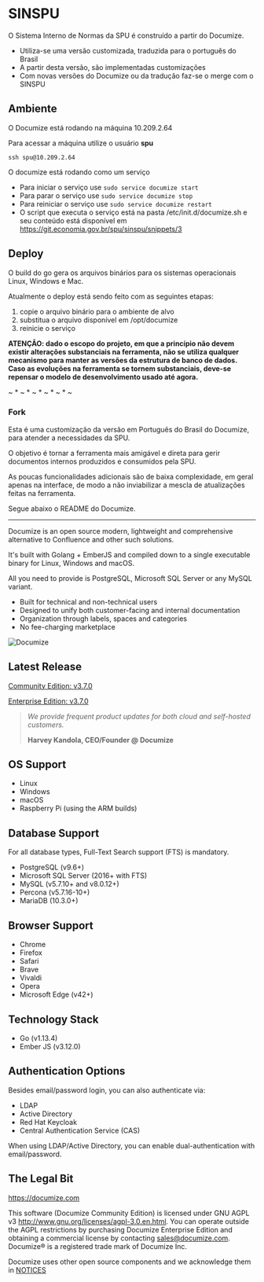# SINSPU

O Sistema Interno de Normas da SPU é construído a partir do Documize.

- Utiliza-se uma versão customizada, traduzida para o português do Brasil
- A partir desta versão, são implementadas customizações
- Com novas versões do Documize ou da tradução faz-se o merge com o SINSPU

## Ambiente

O Documize está rodando na máquina 10.209.2.64

Para acessar a máquina utilize o usuário **spu**

`ssh spu@10.209.2.64`

O documize está rodando como um serviço

- Para iniciar o serviço use `sudo service documize start`
- Para parar o serviço use `sudo service documize stop`
- Para reiniciar o serviço use `sudo service documize restart`
- O script que executa o serviço está na pasta /etc/init.d/documize.sh e seu 
conteúdo está disponível em https://git.economia.gov.br/spu/sinspu/snippets/3

## Deploy

O build do go gera os arquivos binários para os sistemas operacionais Linux, 
Windows e Mac.

Atualmente o deploy está sendo feito com as seguintes etapas:
1. copie o arquivo binário para o ambiente de alvo
2. substitua o arquivo disponível em /opt/documize
3. reinicie o serviço

****ATENÇÃO**: dado o escopo do projeto, em que a princípio não devem existir
alterações substanciais na ferramenta, não se utiliza qualquer mecanismo para
manter as versões da estrutura de banco de dados. Caso as evoluções na 
ferramenta se tornem substanciais, deve-se repensar o modelo de desenvolvimento
usado até agora.**


 ~ * ~ * ~ * ~ * ~ * ~


### Fork

Esta é uma customização da versão em Português do Brasil do Documize, para 
atender a necessidades da SPU.

O objetivo é tornar a ferramenta mais amigável e direta para gerir documentos
internos produzidos e consumidos pela SPU.


As poucas funcionalidades adicionais são de baixa complexidade, em geral apenas
na interface, de modo a não inviabilizar a mescla de atualizações feitas na
ferramenta.


Segue abaixo o README do Documize.


***


Documize is an open source modern, lightweight and comprehensive alternative to Confluence and other such solutions.

It's built with Golang + EmberJS and compiled down to a single executable binary for Linux, Windows and macOS.

All you need to provide is PostgreSQL, Microsoft SQL Server or any MySQL variant.

- Built for technical and non-technical users
- Designed to unify both customer-facing and internal documentation
- Organization through labels, spaces and categories
- No fee-charging marketplace

![Documize](screenshot-1.png "Documize")

## Latest Release

[Community Edition: v3.7.0](https://github.com/documize/community/releases)

[Enterprise Edition: v3.7.0](https://www.documize.com/downloads)

> *We provide frequent product updates for both cloud and self-hosted customers.*
>
> **Harvey Kandola, CEO/Founder @ Documize**

## OS Support

- Linux
- Windows
- macOS
- Raspberry Pi (using the ARM builds)

## Database Support

For all database types, Full-Text Search support (FTS) is mandatory.

- PostgreSQL (v9.6+)
- Microsoft SQL Server (2016+ with FTS)
- MySQL (v5.7.10+ and v8.0.12+)
- Percona (v5.7.16-10+)
- MariaDB (10.3.0+)

## Browser Support

- Chrome
- Firefox
- Safari
- Brave
- Vivaldi
- Opera
- Microsoft Edge (v42+)

## Technology Stack

- Go (v1.13.4)
- Ember JS (v3.12.0)

## Authentication Options

Besides email/password login, you can also authenticate via:

* LDAP
* Active Directory
* Red Hat Keycloak
* Central Authentication Service (CAS)

When using LDAP/Active Directory, you can enable dual-authentication with email/password.

## The Legal Bit

<https://documize.com>

This software (Documize Community Edition) is licensed under GNU AGPL v3 <http://www.gnu.org/licenses/agpl-3.0.en.html>. You can operate outside the AGPL restrictions by purchasing Documize Enterprise Edition and obtaining a commercial license by contacting <sales@documize.com>. Documize® is a registered trade mark of Documize Inc.

Documize uses other open source components and we acknowledge them in [NOTICES](NOTICES.md)
